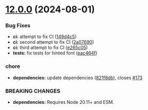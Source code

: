 # [12.0.0](https://github.com/nfroidure/gulp-iconfont/compare/v11.0.1...v12.0.0) (2024-08-01)


### Bug Fixes

* **ci:** attempt to fix CI ([149d4c5](https://github.com/nfroidure/gulp-iconfont/commit/149d4c52401edbea59a0fc7182d24e83444f8486))
* **ci:** second attempt to fix CI ([2a07690](https://github.com/nfroidure/gulp-iconfont/commit/2a07690c6c00cc77587bdd8380ddd2676ae0376b))
* **ci:** third attempt to fix CI ([e265c05](https://github.com/nfroidure/gulp-iconfont/commit/e265c0537bef52f1e6620f1ed48ed894d1b23c44))
* **tests:** fix tests for hinted font ([eac464f](https://github.com/nfroidure/gulp-iconfont/commit/eac464fad6a6419a9fccf4945260dcc0e88ec289))


### chore

* **dependencies:** update dependencies ([821f8db](https://github.com/nfroidure/gulp-iconfont/commit/821f8db20f87e10a06c02d02d36333e25f2339b6)), closes [#173](https://github.com/nfroidure/gulp-iconfont/issues/173)


### BREAKING CHANGES

* **dependencies:** Requires Node 20.11+ and ESM.



